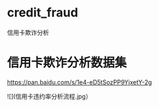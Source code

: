 # credit_fraud
信用卡欺诈分析

# 信用卡欺诈分析数据集
https://pan.baidu.com/s/1e4-eD5tSozPP9YjxetY-2g

![](信用卡违约率分析流程.jpg）
